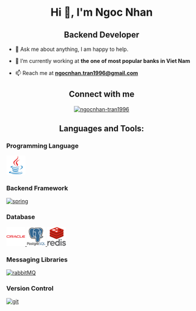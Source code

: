 <h1 align="center">Hi 👋, I'm Ngoc Nhan</h1>

<h2 align="center">Backend Developer</h2>

- 💬 Ask me about anything, I am happy to help.

- 🔭 I’m currently working at **the one of most popular banks in Viet Nam**

- 📫 Reach me at **ngocnhan.tran1996@gmail.com**

<h2 align="center">Connect with me</h2>
<p align="center">
<a href="https://linkedin.com/in/ngocnhan-tran1996" target="blank">
    <img align="center" src="https://raw.githubusercontent.com/rahuldkjain/github-profile-readme-generator/master/src/images/icons/Social/linked-in-alt.svg" alt="ngocnhan-tran1996" height="30" width="40" />
</a>
</p>

<h2 align="center">Languages and Tools:</h2>

### Programming Language

<a href="https://www.java.com" target="_blank" rel="noreferrer">
  <img src="https://raw.githubusercontent.com/devicons/devicon/master/icons/java/java-original.svg" alt="java" width="50" height="50" />
</a>

### Backend Framework

<a href="https://spring.io/" target="_blank" rel="noreferrer">
  <img src="https://www.vectorlogo.zone/logos/springio/springio-icon.svg" alt="spring" width="50" height="50" />
</a>

### Database

<a href="https://www.oracle.com/" target="_blank" rel="noreferrer">
  <img src="https://raw.githubusercontent.com/devicons/devicon/master/icons/oracle/oracle-original.svg" alt="oracle" width="50" height="50" />
</a>

<a href="https://www.postgresql.org" target="_blank" rel="noreferrer">
  <img src="https://raw.githubusercontent.com/devicons/devicon/master/icons/postgresql/postgresql-original-wordmark.svg" alt="postgresql" width="50" height="50" />
</a>

<a href="https://redis.io" target="_blank" rel="noreferrer">
  <img src="https://raw.githubusercontent.com/devicons/devicon/master/icons/redis/redis-original-wordmark.svg" alt="redis" width="50" height="50" />
</a>

### Messaging Libraries

<a href="https://www.rabbitmq.com" target="_blank" rel="noreferrer">
  <img src="https://www.vectorlogo.zone/logos/rabbitmq/rabbitmq-icon.svg" alt="rabbitMQ" width="50" height="50" />
</a>

### Version Control

<a href="https://git-scm.com/" target="_blank" rel="noreferrer">
  <img src="https://www.vectorlogo.zone/logos/git-scm/git-scm-icon.svg" alt="git" width="50" height="50" />
</a>
